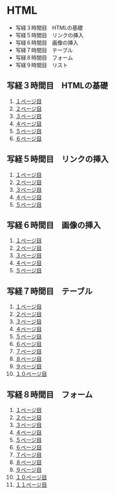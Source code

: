 # HTML

- 写経３時間目　HTMLの基礎
- 写経５時間目　リンクの挿入
- 写経６時間目　画像の挿入
- 写経７時間目　テーブル
- 写経８時間目　フォーム
- 写経９時間目　リスト

## 写経３時間目　HTMLの基礎
1. [１ページ目](./index_3-1.html)
2. [２ページ目](./index_3-2.html)
3. [３ページ目](./index_3-3.html)
4. [４ページ目](./index_3-4.html)
5. [５ページ目](./index_3-5.html)
6. [６ページ目](./index_3-6.html)

## 写経５時間目　リンクの挿入
1. [１ページ目](./index_5-1.html)
2. [２ページ目](./index_5-2.html)
3. [３ページ目](./index_5-3.html)
4. [４ページ目](./index_5-4.html)
5. [５ページ目](./index_5-5.html)

## 写経６時間目　画像の挿入
1. [１ページ目](./index_6-1.html)
2. [２ページ目](./index_6-2.html)
3. [３ページ目](./index_6-3.html)
4. [４ページ目](./index_6-4.html)
5. [５ページ目](./index_6-5.html)

## 写経７時間目　テーブル
1. [１ページ目](./index_7-1.html)
2. [２ページ目](./index_7-2.html)
3. [３ページ目](./index_7-3.html)
4. [４ページ目](./index_7-4.html)
5. [５ページ目](./index_7-5.html)
6. [６ページ目](./index_7-6.html)
7. [７ページ目](./index_7-7.html)
8. [８ページ目](./index_7-8.html)
9. [９ページ目](./index_7-9.html)
10. [１０ページ目](./index_7-10.html)

## 写経８時間目　フォーム
1. [１ページ目](./index_8-1.html)
2. [２ページ目](./index_8-2.html)
3. [３ページ目](./index_8-3.html)
4. [４ページ目](./index_8-4.html)
5. [５ページ目](./index_8-5.html)
6. [６ページ目](./index_8-6.html)
7. [７ページ目](./index_8-7.html)
8. [８ページ目](./index_8-8.html)
9. [９ページ目](./index_8-9.html)
10. [１０ページ目](./index_8-10.html)
11. [１１ページ目](./index_8-11.html)
